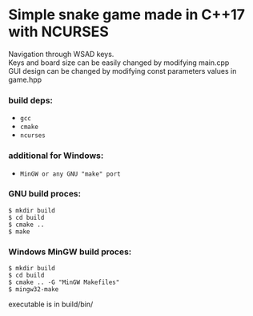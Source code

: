 # Simple snake game made in C++17 with NCURSES

Navigation through WSAD keys.  
Keys and board size can be easily changed by modifying main.cpp  
GUI design can be changed by modifying const parameters values in game.hpp

### build deps:
 - `gcc`
 - `cmake`
 - `ncurses`
### additional for Windows:
- `MinGW or any GNU "make" port`


### GNU build proces:
```
$ mkdir build
$ cd build
$ cmake ..
$ make
```

### Windows MinGW build proces:
```
$ mkdir build
$ cd build
$ cmake .. -G "MinGW Makefiles"
$ mingw32-make
```

executable is in build/bin/
